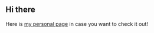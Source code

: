 ## Hi there

Here is [my personal page](http://tomastoloza.github.io/) in case you want to check it out!

